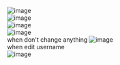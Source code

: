 ![image](https://github.com/user-attachments/assets/696ff26d-4ea1-4838-a141-2c1aa32ba0ee)  
![image](https://github.com/user-attachments/assets/0bc8a84b-a54b-4ce9-a859-f0ed6fca5f1c)  
![image](https://github.com/user-attachments/assets/0436f4bd-c459-48ac-a769-90f3af3d8787)  
![image](https://github.com/user-attachments/assets/d707abb6-7244-4e00-a377-e40ea75c9e88)  
when don't change anything
![image](https://github.com/user-attachments/assets/9ff08760-8120-40b9-b2d5-f65da1266980)  
when edit username  
![image](https://github.com/user-attachments/assets/7967351d-302f-4ae0-ab6a-1ba846b3246d)  





